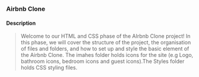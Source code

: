 ### Airbnb Clone

#### Description
> Welcome to our HTML and CSS phase of the AIrbnb Clone project! 
> In this phase, we will cover the structure of the project, the organisation of files and folders, and how to set up and style the basic element of the Airbnb Clone.
> The imahes folder holds icons for the site (e.g Logo, bathroom icons, bedroom icons and guest icons).The Styles folder holds CSS styling files.
